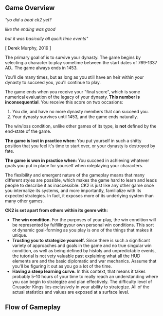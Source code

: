## Game Overview

*"yo did u beat ck2 yet?*

*like the ending was good* 

*but it was basically all qucik time events"* 

[ Derek Murphy, 2019 ]



The primary goal of  is to survive your dynasty. The game begins by selecting a character to play sometime between the start dates of 769-1337 AD.. The game always ends in 1453.

You'll die many times, but as long as you still have an heir within your dynasty to succeed you, you'll continue to play. 

The game ends when you receive your "final score",  which is some numerical evaluation of the legacy of your dynasty. **This number is inconsequential**. You receive this score on two occasions:

1. You die, and have no more dynasty members that can succeed you. 
1. Your dynasty survives until 1453, and the game ends naturally.

The win/loss condition, unlike other games of its type, is **not** defined by the end-state of the game.

**The game is lost in practice when:** You put yourself in such a shitty position that you feel it's time to start over, or your dynasty is destroyed by fate.

**The game is won in practice when:** You succeed in achieving whatever goals you put in place for yourself when roleplaying your characters.

The flexibility and emergent nature of the gameplay means that many different styles are possible, which makes the game hard to learn and leads people to describe it as inaccessible. CK2 is just like any other game once you internalize its systems, and more importantly, familialize with its expected strategies. In fact, it exposes more of its underlying system than many other games.

**CK2 is set apart from others within its genre with:** 

- **The win condition.** For the purposes of your play, the win condition will be represented by fulfillingyour own personal win conditions. This sort ot dynamic goal-forming as you play is one of the things that makes it unique. 
- **Trusting you to strategize yourself.** Since there is such a significant variety of approaches and goals in the game and no true singular win condition, as well as being defined by histoly and unpredictable events, the tutorial is not vety valuable past explaining what all the HUD elements are and the basic diplomatic and war mechanics. Assume that you'll be figuring it out as you go a lot of the time. 
- **Having a steep learning curve.** In this context, that means it takes probably 5-10 hours of your time to really reach an understanding where you can begin to strategize and plan effectively. The difficulty level of Crusader Kings lies exclusively in your ability to strategize. All of the actual statistics and values are exposed at a surface level.

## Flow of Gameplay

